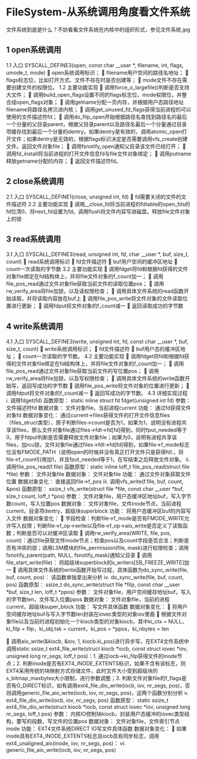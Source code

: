 # FileSystem-从系统调用角度看文件系统
 文件系统到底是什么？不妨看看文件系统在内核中的组织形式，参见文件系统.jpg
 
## 1 open系统调用
1.1	入口
SYSCALL_DEFINE3(open, const char __user *, filename, int, flags, umode_t, mode)
	open系统调用标识；
	filename用户空间的路径名地址；
	flags标志位，比如打开方式、文件不存在时是否创建等；
	mode文件不存在需要创建文件的权限位。
1.2	主要功能实现
	调用force_o_largefile()判断是否支持大文件；
	调用build_open_flags设置不同的flags标志位，mode权限位，并整合成open_flags对象；
	调用getname分配一页内存，并根据用户态路径地址filename将路径名拷贝进内核；
	调用get_unused_fd_flags获得当前进程的可以使用的文件描述符fd；
	调用do_filp_open开始根据路径名查找到路径名的最后一个分量的父目录parent，根据父目录parent以及路径名最后一个分量通过目录项缓存找到最后一个分量的dentry。如果dentry是有效的，调用atomic_open打开文件；如果dentry是无效的，根据flags标识决定是否需要调用vfs_create创建文件。返回文件对象file；
	调用fsnotify_open通知父目录该文件已经打开；
	调用fd_install将当前进程的打开文件信息fd与file文件对象绑定；
	调用putname释放getname分配的内存；
	返回文件描述符fd。

## 2 close系统调用
2.1	入口
SYSCALL_DEFINE1(close, unsigned int, fd)
	fd需要关闭的文件的文件描述符
2.2	主要功能实现
	调用__close_fd将当前进程的fdtable的open_fds的fd位清0、将next_fd设置为fd。调用flush将文件内容写进磁盘。释放file文件对象上的锁

## 3 read系统调用
3.1	入口
SYSCALL_DEFINE3(read, unsigned int, fd, char __user *, buf, size_t, count)
	read系统调用标识
	fd文件描述符
	buf用户空间的缓冲区地址
	count一次读取的字节数
3.2	主要功能实现
	调用fdget将fd和根据fd获得的文件对象file绑定在fd结构体上，并将file文件对象的f_count加一；
	调用file_pos_read通过文件对象file获取当前文件的读取位置pos；
	调用rw_verify_area将file加锁，以及读权限检查；
	调用具体文件系统的read函数开始读取，并将读取内容放在buf上
	调用file_pos_write将文件对象的文件读取位置进行更新；
	调用fdput将文件对象的f_count减一
	返回读取成功的字节数

## 4 write系统调用
4.1	入口
SYSCALL_DEFINE3(write, unsigned int, fd, const char __user *, buf, size_t, count)
	write系统调用标识；
	fd文件描述符
	buf用户态的缓冲区地址；
	count一次读取的字节数。
4.2	主要功能实现
	调用fdget将fd和根据fd获得的文件对象file绑定在fd结构体上，并将file文件对象的f_count加一；
	调用file_pos_read通过文件对象file获取当前文件的写位置pos；
	调用rw_verify_area将file加锁，以及写权限检查；
	调用具体文件系统的write函数开始写，返回写成功的字节数
	调用file_pos_write将文件对象的位置进行更新；
	调用fdput将文件对象的f_count减一
	返回写成功的字节数。
4.3	详细实现过程
i.	调用fdget(fd)
函数原型： static inline struct fd fdget(unsigned int fd)
参数： 文件描述符fd
数据对象： 文件对象file，当前进程current
功能： 通过fd获得文件对象fd
数据对象变化： 通过current->files获得文件的打开文件信息files（files_struct类型），原子判断files->count是否为1，如果为1，说明没有进程共享该files，那么文件对象file通过files->fdt->fd[fd]得到，同时fput_needed等于0，用于fdput判断是否需要释放文件对象file；如果为0，说明有进程共享该files，加rcu锁，文件对象file通过files->fdt->fd[fd]得到，如果file->f_mode标志位没有FMODE_PATH（说明open的时候并没有真正打开文件只是获得fd），将file->f_count引用加1，并且fput_needed等于1，在写结束之后释放文件对象。
ii.	调用file_pos_read(f.file)
函数原型：static inline loff_t file_pos_read(struct file *file)
参数： 文件对象file
数据对象： 文件对象file
功能： 通过文件对象获取文件位置
数据对象变化： 直接返回file->f_pos
iii.	调用vfs_write(f.file, buf, count, &pos)
函数原型： ssize_t vfs_write(struct file *file, const char __user *buf, size_t count, loff_t *pos)
参数： 文件对象file，用户态缓冲区地址buf，写入字节数count，写入位置pos
数据对象： 文件对象file，文件inode节点，当前进程current，目录项dentry，超级块superblock
功能： 将用户态缓冲区buf的内容写入文件
数据对象变化： 
	字段检查：判断file->f_mode是否有FMODE_WRITE允许写入权限；判断file->f_op->write以及file->f_op->aio_write是否定义了读取函数；判断是否可以对缓冲区读取
	调用rw_verify_area(WRITE, file, pos, count)：通过file获取文件inode节点；检查pos以及count字段是否合法；判断是否有冲突的锁；调用LSM模块的file_permission(file, mask)进行权限检查；调用fsnotify_parent(path, NULL, fsnotify_mask)通知父目录
	调用file_start_write(file)： 将超级块superblock的s_writers[SB_FREEZE_WRITE]加一
	调用具体文件系统的write函数开始写过程，具体函数为do_sync_write(file, buf, count, pos)： 该函数单独拿出来分析
iv.	do_sync_write(file, buf, count, pos)
函数原型： ssize_t do_sync_write(struct file *filp, const char __user *buf, size_t len, loff_t *ppos)
参数： 文件对象file，用户空间缓存地址buf，写入的字节数len，文件写入位置ppos
数据对象： 文件对象file，当前的进程current，超级块super_block
功能： 写文件具体函数
数据对象变化：
	将用户空间缓存地址buf与写入字节数len封装在iovec类型的对象iov里面
	根据文件对象file以及当前的进程初始化一个kiocb类型的对象kiocb，其中ki_ctx = NULL，ki_filp = filp，ki_obj.tsk = current，ki_pos = *ppos，ki_nbytes = len
 
	调用aio_write(&kiocb, &iov, 1, kiocb.ki_pos)进行异步写，在EXT4文件系统中调用static ssize_t ext4_file_write(struct kiocb *iocb, const struct iovec *iov, unsigned long nr_segs, loff_t pos)：1. 通过iocb->ki_filp获得文件的inode节点；2. 判断inode是否有EXT4_INODE_EXTENTS标识，如果不含有该标志，则EXT4采用传统的块映射方式存储文件，此时文件大小受到超级块的s_bitmap_maxbytes大小限制，进行参数调整；3. 判断文件对象file的f_flags是否有O_DIRECT标识，如有调用ext4_file_dio_write(iocb, iov, nr_segs, pos)，否则调用generic_file_aio_write(iocb, iov, nr_segs, pos)，这两个函数分别分析
v.	ext4_file_dio_write(iocb, iov, nr_segs, pos)
函数原型： static ssize_t ext4_file_dio_write(struct kiocb *iocb, const struct iovec *iov, unsigned long nr_segs, loff_t pos)
参数： 内核IO控制块kiocb，封装用户态缓冲的iovec类型结构，要写的段数，写文件的位置pos
数据对象： 文件对象file，文件索引节点inode
功能： EXT4文件系统DIRECT IO写文件具体函数
数据对象变化：
	如果inode具有EXT4_INODE_EXTENTS标志且iocb具有同步标志，调用ext4_unaligned_aio(inode, iov, nr_segs, pos)： 
vi.	generic_file_aio_write(iocb, iov, nr_segs, pos)

